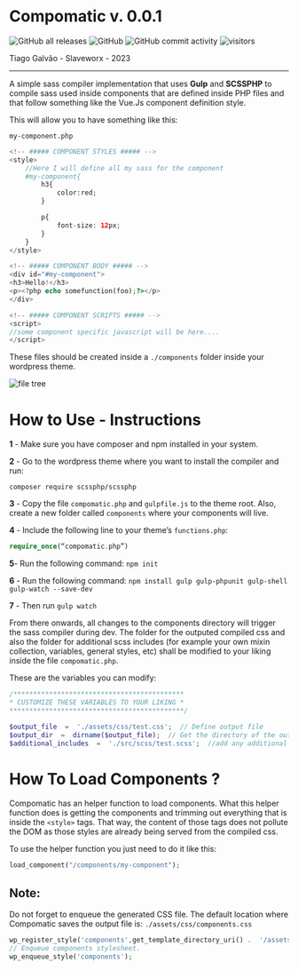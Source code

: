 # Compomatic v. 0.0.1
![GitHub all releases](https://img.shields.io/github/downloads/slaveworx/compomatic/total) ![GitHub](https://img.shields.io/github/license/slaveworx/compomatic) ![GitHub commit activity](https://img.shields.io/github/commit-activity/y/slaveworx/compomatic?style=plastic) ![visitors](https://visitor-badge.glitch.me/badge?page_id=page.id&left_color=green&right_color=red)

Tiago Galvão - Slaveworx - 2023
______________________

A simple sass compiler implementation that uses **Gulp** and **SCSSPHP** to compile sass used inside components that are defined inside PHP files and that follow something like the Vue.Js component definition style.

This will allow you to have something like this:

`my-component.php`
```php
<!-- ##### COMPONENT STYLES ##### -->
<style>
	//Here I will define all my sass for the component
	#my-component{
		h3{
			color:red;
		}

		p{
			font-size: 12px;
		}
	}
</style>

<!-- ##### COMPONENT BODY ##### -->
<div id="#my-component">
<h3>Hello!</h3>
<p><?php echo somefunction(foo);?></p>
</div>

<!-- ##### COMPONENT SCRIPTS ##### -->
<script>
//some component specific javascript will be here....
</script>
```
These files should be created inside a `./components` folder inside your wordpress theme. 

![file tree](https://i.ibb.co/xHR8F16/Captura-de-ecr-2023-03-05-210803.png)

# How to Use - Instructions
**1** - Make sure you have composer and npm installed in your system.

**2** - Go to the wordpress theme where you want to install the compiler and run:

`composer require scssphp/scssphp`

**3** - Copy the file `compomatic.php` and `gulpfile.js` to the theme root. Also, create a new folder called `components` where your components will live.

**4** - Include the following line to your theme’s `functions.php`:
```php
require_once(“compomatic.php”)
```

**5**- Run the following command:
`npm init`

**6** - Run the following command:
`npm install gulp gulp-phpunit gulp-shell gulp-watch --save-dev`

**7** - Then run `gulp watch`

From there onwards, all changes to the components directory will trigger the sass compiler during dev.
The folder for the outputed compiled css and also the folder for additional scss includes (for example your own mixin collection, variables, general styles, etc) shall be modified to your liking inside the file `compomatic.php`.

These are the variables you can modify:

```php
/*******************************************
* CUSTOMIZE THESE VARIABLES TO YOUR LIKING *
********************************************/

$output_file  =  './assets/css/test.css';  // Define output file
$output_dir  =  dirname($output_file);  // Get the directory of the output file
$additional_includes  =  './src/scss/test.scss';  //add any additional includes, fo example a set of mixins, variables or general styles...
```

# How To Load Components  ?

Compomatic has an helper function to load components.
What this helper function does is getting the components and trimming out everything that is inside the `<style>` tags. That way, the content of those tags does not pollute the DOM as those styles are already being served from the compiled css.

To use the helper function you just need to do it like this: 

```php
load_component("/components/my-component");
```

## Note:
Do not forget to enqueue the generated CSS file. The default location where Compomatic saves the output file is: `./assets/css/components.css`


```php
wp_register_style('components',get_template_directory_uri() .  '/assets/css/components.css',array(),'1.0');
// Enqueue components stylesheet.
wp_enqueue_style('components');
```


